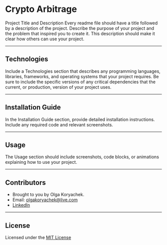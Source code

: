 # Crypto Arbitrage
Project Title and Description
Every readme file should have a title followed by a description of the project. Describe the purpose of your project and the problem that inspired you to create it. This description should make it clear how others can use your project.

---

## Technologies
Include a Technologies section that describes any programming languages, libraries, frameworks, and operating systems that your project requires. Be sure to include the specific versions of any critical dependencies that the current, or production, version of your project uses.

---

## Installation Guide
In the Installation Guide section, provide detailed installation instructions. Include any required code and relevant screenshots.

---

## Usage
The Usage section should include screenshots, code blocks, or animations explaining how to use your project.

---

## Contributors

* Brought to you by Olga Koryachek.
* Email: olgakoryachek@live.com
* [LinkedIn](https://www.linkedin.com/in/olga-koryachek-a74b1877/?msgOverlay=true)


---

## License

Licensed under the [MIT License](https://choosealicense.com/licenses/mit/)



